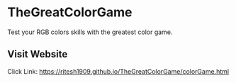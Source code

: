 # TheGreatColorGame
Test your RGB colors skills with the greatest color game.
## Visit Website
Click Link: https://ritesh1909.github.io/TheGreatColorGame/colorGame.html 
